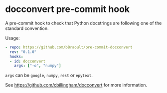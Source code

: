 # docconvert pre-commit hook

A pre-commit hook to check that Python docstrings are following one
of the standard convention.

Usage:

```yaml
- repo: https://github.com/b8raoult/pre-commit-docconvert
  rev: "0.1.0"
  hooks:
  - id: docconvert
    args: ["-o", "numpy"]
```

`args` can be `google`, `numpy`, `rest` or `epytext`.

See https://github.com/cbillingham/docconvert for more information.
